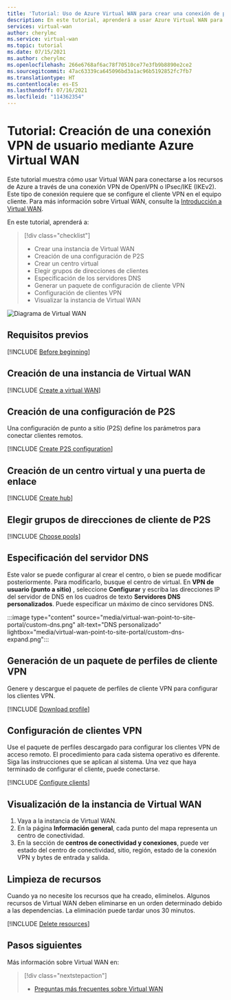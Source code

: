```yaml
---
title: 'Tutorial: Uso de Azure Virtual WAN para crear una conexión de punto a sitio a Azure'
description: En este tutorial, aprenderá a usar Azure Virtual WAN para crear una conexión VPN de usuario (de punto a sitio) a Azure.
services: virtual-wan
author: cherylmc
ms.service: virtual-wan
ms.topic: tutorial
ms.date: 07/15/2021
ms.author: cherylmc
ms.openlocfilehash: 266e6768af6ac78f70510ce77e3fb9b8890e2ce2
ms.sourcegitcommit: 47ac63339ca645096bd3a1ac96b5192852fc7fb7
ms.translationtype: HT
ms.contentlocale: es-ES
ms.lasthandoff: 07/16/2021
ms.locfileid: "114362354"
---
```

# <a name="tutorial-create-a-user-vpn-connection-using-azure-virtual-wan"></a>Tutorial: Creación de una conexión VPN de usuario mediante Azure Virtual WAN

Este tutorial muestra cómo usar Virtual WAN para conectarse a los recursos de Azure a través de una conexión VPN de OpenVPN o IPsec/IKE (IKEv2). Este tipo de conexión requiere que se configure el cliente VPN en el equipo cliente. Para más información sobre Virtual WAN, consulte la [Introducción a Virtual WAN](virtual-wan-about.md).

En este tutorial, aprenderá a:

> [!div class="checklist"]
> * Crear una instancia de Virtual WAN
> * Creación de una configuración de P2S
> * Crear un centro virtual
> * Elegir grupos de direcciones de clientes
> * Especificación de los servidores DNS
> * Generar un paquete de configuración de cliente VPN
> * Configuración de clientes VPN
> * Visualizar la instancia de Virtual WAN

![Diagrama de Virtual WAN](./media/virtual-wan-about/virtualwanp2s.png)

## <a name="prerequisites"></a>Requisitos previos

[!INCLUDE [Before beginning](../../includes/virtual-wan-before-include.md)]

## <a name="create-a-virtual-wan"></a><a name="wan"></a>Creación de una instancia de Virtual WAN

[!INCLUDE [Create a virtual WAN](../../includes/virtual-wan-create-vwan-include.md)]

## <a name="create-a-p2s-configuration"></a><a name="p2sconfig"></a>Creación de una configuración de P2S

Una configuración de punto a sitio (P2S) define los parámetros para conectar clientes remotos.

[!INCLUDE [Create P2S configuration](../../includes/virtual-wan-p2s-configuration-include.md)]

## <a name="create-virtual-hub-and-gateway"></a><a name="hub"></a>Creación de un centro virtual y una puerta de enlace

[!INCLUDE [Create hub](../../includes/virtual-wan-p2s-hub-include.md)]

## <a name="choose-p2s-client-address-pools"></a><a name="chooseclientpools"></a> Elegir grupos de direcciones de cliente de P2S

[!INCLUDE [Choose pools](../../includes/virtual-wan-allocating-p2s-pools.md)]

## <a name="specify-dns-server"></a><a name="dns"></a>Especificación del servidor DNS

Este valor se puede configurar al crear el centro, o bien se puede modificar posteriormente. Para modificarlo, busque el centro de virtual. En **VPN de usuario (punto a sitio)** , seleccione **Configurar** y escriba las direcciones IP del servidor de DNS en los cuadros de texto **Servidores DNS personalizados**. Puede especificar un máximo de cinco servidores DNS.

   :::image type="content" source="media/virtual-wan-point-to-site-portal/custom-dns.png" alt-text="DNS personalizado" lightbox="media/virtual-wan-point-to-site-portal/custom-dns-expand.png":::

## <a name="generate-vpn-client-profile-package"></a><a name="download"></a>Generación de un paquete de perfiles de cliente VPN

Genere y descargue el paquete de perfiles de cliente VPN para configurar los clientes VPN.

[!INCLUDE [Download profile](../../includes/virtual-wan-p2s-download-profile-include.md)]

## <a name="configure-vpn-clients"></a><a name="configure-client"></a>Configuración de clientes VPN

Use el paquete de perfiles descargado para configurar los clientes VPN de acceso remoto. El procedimiento para cada sistema operativo es diferente. Siga las instrucciones que se aplican al sistema.
Una vez que haya terminado de configurar el cliente, puede conectarse.

[!INCLUDE [Configure clients](../../includes/virtual-wan-p2s-configure-clients-include.md)]

## <a name="view-your-virtual-wan"></a><a name="viewwan"></a>Visualización de la instancia de Virtual WAN

1. Vaya a la instancia de Virtual WAN.
1. En la página **Información general**, cada punto del mapa representa un centro de conectividad.
1. En la sección de **centros de conectividad y conexiones**, puede ver estado del centro de conectividad, sitio, región, estado de la conexión VPN y bytes de entrada y salida.

## <a name="clean-up-resources"></a><a name="cleanup"></a>Limpieza de recursos

Cuando ya no necesite los recursos que ha creado, elimínelos. Algunos recursos de Virtual WAN deben eliminarse en un orden determinado debido a las dependencias. La eliminación puede tardar unos 30 minutos.

[!INCLUDE [Delete resources](../../includes/virtual-wan-resource-cleanup.md)]

## <a name="next-steps"></a>Pasos siguientes

Más información sobre Virtual WAN en:

> [!div class="nextstepaction"]
> * [Preguntas más frecuentes sobre Virtual WAN](virtual-wan-faq.md)
